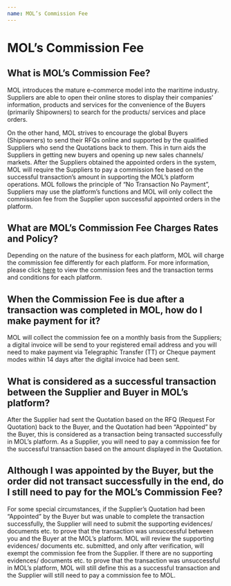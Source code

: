 ```yaml
---
name: MOL’s Commission Fee 
---
```


# MOL’s Commission Fee

##  What is MOL’s Commission Fee?

MOL introduces the mature e-commerce model into the maritime industry. Suppliers are able to open their online stores to display their companies’ information, products and services for the convenience of the Buyers (primarily Shipowners) to search for the products/ services and place orders.

On the other hand, MOL strives to encourage the global Buyers (Shipowners) to send their RFQs online and supported by the qualified Suppliers who send the Quotations back to them. This in turn aids the Suppliers in getting new buyers and opening up new sales channels/ markets. After the Suppliers obtained the appointed orders in the system, MOL will require the Suppliers to pay a commission fee based on the successful transaction’s amount in supporting the MOL’s platform operations. MOL follows the principle of “No Transaction No Payment”, Suppliers may use the platform’s functions and MOL will only collect the commission fee from the Supplier upon successful appointed orders in the platform. 

##  What are MOL’s Commission Fee Charges Rates and Policy?

Depending on the nature of the business for each platform, MOL will charge the commission fee differently for each platform. For more information, please click [here](http://emarineonline.com) to view the commission fees and the transaction terms and conditions for each platform.

##  When the Commission Fee is due after a transaction was completed in MOL, how do I make payment for it?

MOL will collect the commission fee on a monthly basis from the Suppliers; a digital invoice will be send to your registered email address and you will need to make payment via Telegraphic Transfer (TT) or Cheque payment modes within 14 days after the digital invoice had been sent.

##  What is considered as a successful transaction between the Supplier and Buyer in MOL’s platform?

After the Supplier had sent the Quotation based on the RFQ (Request For Quotation) back to the Buyer, and the Quotation had been “Appointed” by the Buyer, this is considered as a transaction being transacted successfully in MOL’s platform. As a Supplier, you will need to pay a commission fee for the successful transaction based on the amount displayed in the Quotation.

##  Although I was appointed by the Buyer, but the order did not transact successfully in the end, do I still need to pay for the MOL’s Commission Fee?

For some special circumstances, if the Supplier’s Quotation had been “Appointed” by the Buyer but was unable to complete the transaction successfully, the Supplier will need to submit the supporting evidences/ documents etc. to prove that the transaction was unsuccessful between you and the Buyer at the MOL’s platform. MOL will review the supporting evidences/ documents etc. submitted, and only after verification, will exempt the commission fee from the Supplier. If there are no supporting evidences/ documents etc. to prove that the transaction was unsuccessful in MOL’s platform, MOL will still define this as a successful transaction and the Supplier will still need to pay a commission fee to MOL.

